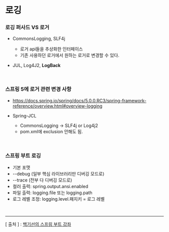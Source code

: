 로깅
===

### 로깅 퍼사드 VS 로거 
  + CommonsLogging, SLF4j  
  
    - 로거 api들을 추상화한 인터페이스
    - 기존 사용하던 로거에서 원하는 로거로 변경할 수 있다.  
    
  + JUL, Log4J2, **LogBack**  
  
<br/>

### 스프링 5에 로거 관련 변경 사항
  + https://docs.spring.io/spring/docs/5.0.0.RC3/spring-framework-reference/overview.html#overview-logging  
  
  + Spring-JCL
    - CommonsLogging -> SLF4j or Log4j2
    - pom.xml에 exclusion 안해도 됨.
    
<br/>

### 스프링 부트 로깅
  + 기본 포맷
  + --debug (일부 핵심 라이브러리만 디버깅 모드로)
  + --trace (전부 다 디버깅 모드로)
  + 컬러 출력: spring.output.ansi.enabled
  + 파일 출력: logging.file 또는 logging.path
  + 로그 레벨 조정: logging.level.패지키 = 로그 레벨
  
<br/>

---
[ 출처 ] : [백기선의 스프링 부트 강좌](https://www.inflearn.com/course/%EC%8A%A4%ED%94%84%EB%A7%81%EB%B6%80%ED%8A%B8/)
